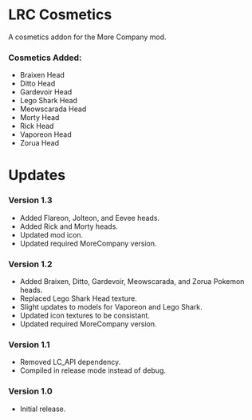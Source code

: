 # LRC Cosmetics
A cosmetics addon for the More Company mod.

### Cosmetics Added:

- Braixen Head
- Ditto Head
- Gardevoir Head
- Lego Shark Head
- Meowscarada Head
- Morty Head
- Rick Head
- Vaporeon Head
- Zorua Head

# Updates

### Version 1.3
- Added Flareon, Jolteon, and Eevee heads.
- Added Rick and Morty heads.
- Updated mod icon.
- Updated required MoreCompany version.

### Version 1.2
- Added Braixen, Ditto, Gardevoir, Meowscarada, and Zorua Pokemon heads.
- Replaced Lego Shark Head texture.
- Slight updates to models for Vaporeon and Lego Shark.
- Updated icon textures to be consistant.
- Updated required MoreCompany version.

### Version 1.1

- Removed LC_API dependency.
- Compiled in release mode instead of debug.

### Version 1.0

- Initial release.